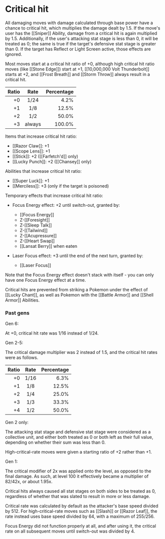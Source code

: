 # Critical hit

All damaging moves with damage calculated through base power have a chance to critical hit, which multiplies the damage dealt by 1.5. If the move's user has the [[Sniper]] Ability, damage from a critical hit is again multiplied by 1.5. Additionally, if the user's attacking stat stage is less than 0, it will be treated as 0; the same is true if the target's defensive stat stage is greater than 0. If the target has Reflect or Light Screen active, those effects are ignored.

Most moves start at a critical hit ratio of +0, although high critical hit ratio moves (like [[Stone Edge]]) start at +1, [[10,000,000 Volt Thunderbolt]] starts at +2, and [[Frost Breath]] and [[Storm Throw]] always result in a critical hit.

| Ratio | Rate   | Percentage |
|------:|:------:|-----------:|
| +0    | 1/24   |       4.2% |
| +1    | 1/8    |      12.5% |
| +2    | 1/2    |      50.0% |
| +3    | always |     100.0% |

Items that increase critical hit ratio:

- [[Razor Claw]]: +1
- [[Scope Lens]]: +1
- [[Stick]]: +2 ([[Farfetch'd]] only)
- [[Lucky Punch]]: +2 ([[Chansey]] only)

Abilities that increase critical hit ratio:

- [[Super Luck]]: +1
- [[Merciless]]: +3 (only if the target is poisoned)

Temporary effects that increase critical hit ratio:

- Focus Energy effect: +2 until switch-out, granted by:
    - [[Focus Energy]]
    - Z-[[Foresight]]
    - Z-[[Sleep Talk]]
    - Z-[[Tailwind]]
    - Z-[[Acupressure]]
    - Z-[[Heart Swap]]
    - [[Lansat Berry]] when eaten

- Laser Focus effect: +3 until the end of the next turn, granted by:
    - [[Laser Focus]]

Note that the Focus Energy effect doesn't stack with itself - you can only have one Focus Energy effect at a time.

Critical hits are prevented from striking a Pokemon under the effect of [[Lucky Chant]], as well as Pokemon with the [[Battle Armor]] and [[Shell Armor]] Abilities.

### Past gens

Gen 6:

At +0, critical hit rate was 1/16 instead of 1/24.

Gen 2-5:

The critical damage multiplier was 2 instead of 1.5, and the critical hit rates were as follows.

| Ratio | Rate   | Percentage |
|------:|:------:|-----------:|
| +0    | 1/16   |       6.3% |
| +1    | 1/8    |      12.5% |
| +2    | 1/4    |      25.0% |
| +3    | 1/3    |      33.3% |
| +4    | 1/2    |      50.0% |

Gen 2 only:

The attacking stat stage and defensive stat stage were considered as a collective unit, and either both treated as 0 or both left as their full value, depending on whether their sum was less than 0. 

High-critical-rate moves were given a starting ratio of +2 rather than +1.

Gen 1:

The critical modifier of 2x was applied onto the level, as opposed to the final damage. As such, at level 100 it effectively became a multiplier of 82/42x, or about 1.95x. 

Critical hits always caused all stat stages on both sides to be treated as 0, regardless of whether that was slated to result in more or less damage.

Critical rate was calculated by default as the attacker's base speed divided by 512.
For high-critical-rate moves such as [[Slash]] or [[Razor Leaf]], the rate instead uses base speed divided by 64, with a maximum of 255/256.

Focus Energy did not function properly at all, and after using it, the critical rate on all subsequent moves until switch-out was divided by 4.
